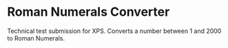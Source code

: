 # Roman Numerals Converter

Technical test submission for XPS. Converts a number between 1 and 2000 to Roman Numerals.